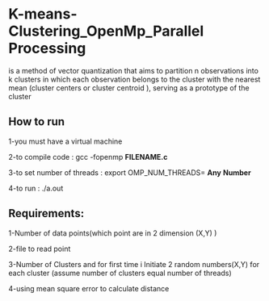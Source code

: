 # K-means-Clustering_OpenMp_Parallel Processing
is a method of vector quantization that aims to partition n observations into k clusters in which each observation belongs to the cluster with the nearest mean (cluster centers or cluster centroid ), serving as a prototype of the cluster

## How to run 
   1-you must have a virtual machine
   
   2-to compile code : gcc -fopenmp __FILENAME.c__
   
   3-to set number of threads : export OMP_NUM_THREADS= __Any__  __Number__ 
   
   4-to run :  ./a.out 


## Requirements:
   1-Number of data points(which point are in 2 dimension (X,Y) )
   
   2-file to read point
   
   3-Number of Clusters and for first time  i Initiate 2 random numbers(X,Y) for each cluster  (assume number of clusters equal number of threads)
   
   4-using mean square error to calculate distance
   
